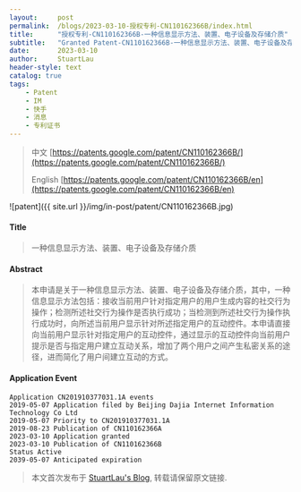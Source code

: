 ```yaml
---
layout:     post
permalink:  /blogs/2023-03-10-授权专利-CN110162366B/index.html
title:      "授权专利-CN110162366B-一种信息显示方法、装置、电子设备及存储介质"
subtitle:   "Granted Patent-CN110162366B-一种信息显示方法、装置、电子设备及存储介质"
date:       2023-03-10
author:     StuartLau
header-style: text
catalog: true
tags:
    - Patent
    - IM
    - 快手
    - 消息
    - 专利证书
---
```

> 中文 [https://patents.google.com/patent/CN110162366B/](https://patents.google.com/patent/CN110162366B/)
>
> English [https://patents.google.com/patent/CN110162366B/en](https://patents.google.com/patent/CN110162366B/en)

![patent]({{ site.url }}/img/in-post/patent/CN110162366B.jpg)
#### Title
> 一种信息显示方法、装置、电子设备及存储介质




















#### Abstract
> 本申请是关于一种信息显示方法、装置、电子设备及存储介质，其中，一种信息显示方法包括：接收当前用户针对指定用户的用户生成内容的社交行为操作；检测所述社交行为操作是否执行成功；当检测到所述社交行为操作执行成功时，向所述当前用户显示针对所述指定用户的互动控件。本申请直接向当前用户显示针对指定用户的互动控件，通过显示的互动控件向当前用户提示是否与指定用户建立互动关系，增加了两个用户之间产生私密关系的途径，进而简化了用户间建立互动的方式。





















#### Application Event
```
Application CN201910377031.1A events 
2019-05-07 Application filed by Beijing Dajia Internet Information Technology Co Ltd
2019-05-07 Priority to CN201910377031.1A
2019-08-23 Publication of CN110162366A
2023-03-10 Application granted
2023-03-10 Publication of CN110162366B
Status Active
2039-05-07 Anticipated expiration
```
> 本文首次发布于 [StuartLau's Blog](https://stuartlau.github.io), 
转载请保留原文链接.
